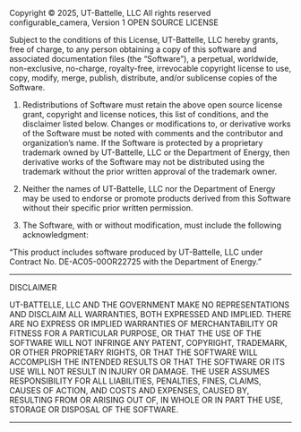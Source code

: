 Copyright © 2025, UT-Battelle, LLC
All rights reserved
configurable_camera, Version 1
OPEN SOURCE LICENSE

Subject to the conditions of this License, UT-Battelle, LLC hereby grants, free of charge, to any person obtaining a copy of this software and associated documentation files (the “Software”), a perpetual, worldwide, non-exclusive, no-charge, royalty-free, irrevocable copyright license to use, copy, modify, merge, publish, distribute, and/or sublicense copies of the Software.

1. Redistributions of Software must retain the above open source license grant, copyright and license notices, this list of conditions, and the disclaimer listed below.  Changes or modifications to, or derivative works of the Software must be noted with comments and the contributor and organization’s name.  If the Software is protected by a proprietary trademark owned by UT-Battelle, LLC or the Department of Energy, then derivative works of the Software may not be distributed using the trademark without the prior written approval of the trademark owner. 

2. Neither the names of UT-Battelle, LLC nor the Department of Energy may be used to endorse or promote products derived from this Software without their specific prior written permission.

3. The Software, with or without modification, must include the following acknowledgment:

“This product includes software produced by UT-Battelle, LLC under Contract No. DE-AC05-00OR22725 with the Department of Energy.”

******************************************************************************************************
DISCLAIMER

UT-BATTELLE, LLC AND THE GOVERNMENT MAKE NO REPRESENTATIONS AND DISCLAIM ALL WARRANTIES, BOTH EXPRESSED AND IMPLIED.  THERE ARE NO EXPRESS OR IMPLIED WARRANTIES OF MERCHANTABILITY OR FITNESS FOR A PARTICULAR PURPOSE, OR THAT THE USE OF THE SOFTWARE WILL NOT INFRINGE ANY PATENT, COPYRIGHT, TRADEMARK, OR OTHER PROPRIETARY RIGHTS, OR THAT THE SOFTWARE WILL ACCOMPLISH THE INTENDED RESULTS OR THAT THE SOFTWARE OR ITS USE WILL NOT RESULT IN INJURY OR DAMAGE.  THE USER ASSUMES RESPONSIBILITY FOR ALL LIABILITIES, PENALTIES, FINES, CLAIMS, CAUSES OF ACTION, AND COSTS AND EXPENSES, CAUSED BY, RESULTING FROM OR ARISING OUT OF, IN WHOLE OR IN PART THE USE, STORAGE OR DISPOSAL OF THE SOFTWARE.

*******************************************************************************************************

